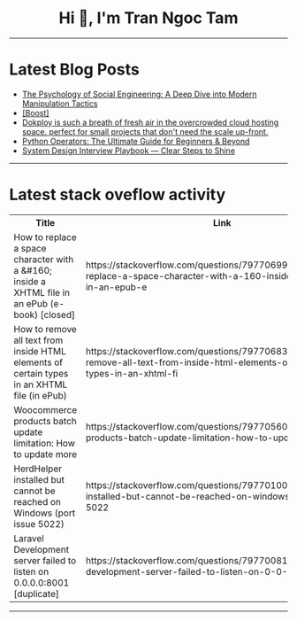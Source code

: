 <h1 align="center">Hi 👋, I'm Tran Ngoc Tam</h1>

---

# Latest Blog Posts 
<!-- BLOG-POST-LIST:START -->
- [The Psychology of Social Engineering: A Deep Dive into Modern Manipulation Tactics](https://dev.to/gagreatprogrammer/the-psychology-of-social-engineering-a-deep-dive-into-modern-manipulation-tactics-3bid)
- [[Boost]](https://dev.to/amrosama57/-59di)
- [Dokploy is such a breath of fresh air in the overcrowded cloud hosting space. perfect for small projects that don&#39;t need the scale up-front.](https://dev.to/squishy/dokploy-is-such-a-breath-of-fresh-air-in-the-overcrowded-cloud-hosting-space-perfect-for-small-26le)
- [Python Operators: The Ultimate Guide for Beginners &amp; Beyond](https://dev.to/satyam_gupta_0d1ff2152dcc/python-operators-the-ultimate-guide-for-beginners-beyond-3eh6)
- [System Design Interview Playbook — Clear Steps to Shine](https://dev.to/robort-gabriel/system-design-interview-playbook-clear-steps-to-shine-a2o)
<!-- BLOG-POST-LIST:END -->

---

# Latest stack oveflow activity
<table>
  <tr><th>Title</th><th>Link</th></tr>
  <!-- STACKOVERFLOW:START --><tr><td>How to replace a space character with a &amp;#160; inside a XHTML file in an ePub &lpar;e-book&rpar; [closed]</td><td>https://stackoverflow.com/questions/79770699/how-to-replace-a-space-character-with-a-160-inside-a-xhtml-file-in-an-epub-e</td></tr><tr><td>How to remove all text from inside HTML elements of certain types in an XHTML file &lpar;in ePub&rpar;</td><td>https://stackoverflow.com/questions/79770683/how-to-remove-all-text-from-inside-html-elements-of-certain-types-in-an-xhtml-fi</td></tr><tr><td>Woocommerce products batch update limitation: How to update more</td><td>https://stackoverflow.com/questions/79770560/woocommerce-products-batch-update-limitation-how-to-update-more</td></tr><tr><td>HerdHelper installed but cannot be reached on Windows &lpar;port issue 5022&rpar;</td><td>https://stackoverflow.com/questions/79770100/herdhelper-installed-but-cannot-be-reached-on-windows-port-issue-5022</td></tr><tr><td>Laravel Development server failed to listen on 0.0.0.0:8001 [duplicate]</td><td>https://stackoverflow.com/questions/79770081/laravel-development-server-failed-to-listen-on-0-0-0-08001</td></tr><!-- STACKOVERFLOW:END -->
</table>

---



